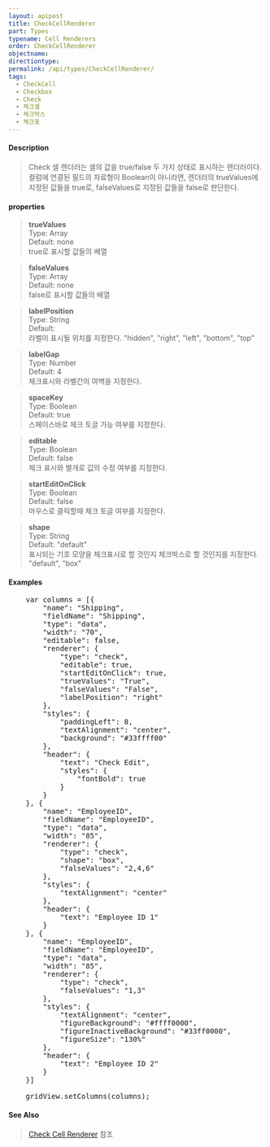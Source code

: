 ```yaml
---
layout: apipost
title: CheckCellRenderer
part: Types
typename: Cell Renderers
order: CheckCellRenderer
objectname: 
directiontype: 
permalink: /api/types/CheckCellRenderer/
tags:
  - CheckCell 
  - Checkbox
  - Check
  - 체크셀
  - 체크박스
  - 체크표
---
```


#### Description

> Check 셀 렌더러는 셀의 값을 true/false 두 가지 상태로 표시하는 렌더러이다.    
> 컬럼에 연결된 필드의 자료형이 Boolean이 아니라면, 렌더러의 trueValues에 지정된 값들을 true로, falseValues로 지정된 값들을 false로 판단한다.

#### properties

> **trueValues**   
> Type: Array   
> Default: none   
> true로 표시할 값들의 배열   

> **falseValues**   
> Type: Array   
> Default: none   
> false로 표시할 값들의 배열   

> **labelPosition**   
> Type: String   
> Default:    
> 라벨이 표시될 위치를 지정한다. "hidden", "right", "left", "bottom", "top"  

> **labelGap**   
> Type: Number   
> Default: 4   
> 체크표시와 라벨간의 여백을 지정한다.  

> **spaceKey**   
> Type: Boolean   
> Default: true   
> 스페이스바로 체크 토글 가능 여부를 지정한다.  

> **editable**   
> Type: Boolean   
> Default: false   
> 체크 표시와 별개로 값의 수정 여부를 지정한다.  

> **startEditOnClick**   
> Type: Boolean   
> Default: false   
> 마우스로 클릭할때 체크 토글 여부를 지정한다.  

> **shape**   
> Type: String   
> Default: "default"   
> 표시되는 기호 모양을 체크표시로 할 것인지 체크박스로 할 것인지를 지정한다. "default", "box"  

#### Examples   

<pre class="prettyprint">
	var columns = [{
        "name": "Shipping",
        "fieldName": "Shipping",
        "type": "data",
        "width": "70",
        "editable": false,
        "renderer": {
            "type": "check",
            "editable": true,
            "startEditOnClick": true,
            "trueValues": "True",
            "falseValues": "False",
            "labelPosition": "right"
        },
        "styles": {
            "paddingLeft": 8,
            "textAlignment": "center",
            "background": "#33ffff00"
        },
        "header": {
            "text": "Check Edit",
            "styles": {
                "fontBold": true
            }
        }
    }, {
        "name": "EmployeeID",
        "fieldName": "EmployeeID",
        "type": "data",
        "width": "85",
        "renderer": {
            "type": "check",
            "shape": "box",
            "falseValues": "2,4,6"
        },
        "styles": {
            "textAlignment": "center"
        },
        "header": {
            "text": "Employee ID 1"
        }
    }, {
        "name": "EmployeeID",
        "fieldName": "EmployeeID",
        "type": "data",
        "width": "85",
        "renderer": {
            "type": "check",
            "falseValues": "1,3"
        },
        "styles": {
            "textAlignment": "center",
            "figureBackground": "#ffff0000",
            "figureInactiveBackground": "#33ff0000",
            "figureSize": "130%"
        },
        "header": {
            "text": "Employee ID 2"
        }
	}]

	gridView.setColumns(columns);
</pre>

#### See Also 

> [Check Cell Renderer](http://demo.realgrid.net/Demo/CheckCellRenderer) 참조  

